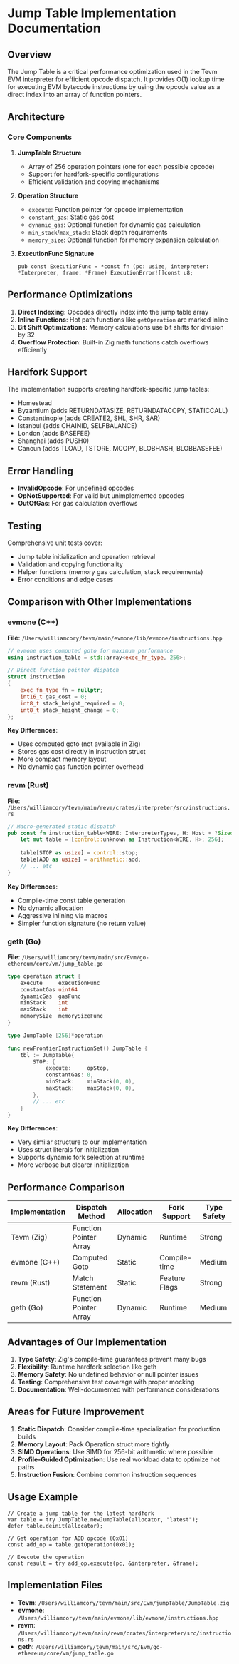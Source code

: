 # Jump Table Implementation Documentation

## Overview

The Jump Table is a critical performance optimization used in the Tevm EVM interpreter for efficient opcode dispatch. It provides O(1) lookup time for executing EVM bytecode instructions by using the opcode value as a direct index into an array of function pointers.

## Architecture

### Core Components

1. **JumpTable Structure**
   - Array of 256 operation pointers (one for each possible opcode)
   - Support for hardfork-specific configurations
   - Efficient validation and copying mechanisms

2. **Operation Structure**
   - `execute`: Function pointer for opcode implementation
   - `constant_gas`: Static gas cost
   - `dynamic_gas`: Optional function for dynamic gas calculation
   - `min_stack`/`max_stack`: Stack depth requirements
   - `memory_size`: Optional function for memory expansion calculation

3. **ExecutionFunc Signature**
   ```zig
   pub const ExecutionFunc = *const fn (pc: usize, interpreter: *Interpreter, frame: *Frame) ExecutionError![]const u8;
   ```

## Performance Optimizations

1. **Direct Indexing**: Opcodes directly index into the jump table array
2. **Inline Functions**: Hot path functions like `getOperation` are marked inline
3. **Bit Shift Optimizations**: Memory calculations use bit shifts for division by 32
4. **Overflow Protection**: Built-in Zig math functions catch overflows efficiently

## Hardfork Support

The implementation supports creating hardfork-specific jump tables:
- Homestead
- Byzantium (adds RETURNDATASIZE, RETURNDATACOPY, STATICCALL)
- Constantinople (adds CREATE2, SHL, SHR, SAR)
- Istanbul (adds CHAINID, SELFBALANCE)
- London (adds BASEFEE)
- Shanghai (adds PUSH0)
- Cancun (adds TLOAD, TSTORE, MCOPY, BLOBHASH, BLOBBASEFEE)

## Error Handling

- **InvalidOpcode**: For undefined opcodes
- **OpNotSupported**: For valid but unimplemented opcodes
- **OutOfGas**: For gas calculation overflows

## Testing

Comprehensive unit tests cover:
- Jump table initialization and operation retrieval
- Validation and copying functionality
- Helper functions (memory gas calculation, stack requirements)
- Error conditions and edge cases

## Comparison with Other Implementations

### evmone (C++)
**File**: `/Users/williamcory/tevm/main/evmone/lib/evmone/instructions.hpp`

```cpp
// evmone uses computed goto for maximum performance
using instruction_table = std::array<exec_fn_type, 256>;

// Direct function pointer dispatch
struct instruction
{
    exec_fn_type fn = nullptr;
    int16_t gas_cost = 0;
    int8_t stack_height_required = 0;
    int8_t stack_height_change = 0;
};
```

**Key Differences**:
- Uses computed goto (not available in Zig)
- Stores gas cost directly in instruction struct
- More compact memory layout
- No dynamic gas function pointer overhead

### revm (Rust)
**File**: `/Users/williamcory/tevm/main/revm/crates/interpreter/src/instructions.rs`

```rust
// Macro-generated static dispatch
pub const fn instruction_table<WIRE: InterpreterTypes, H: Host + ?Sized>() -> [Instruction<WIRE, H>; 256] {
    let mut table = [control::unknown as Instruction<WIRE, H>; 256];
    
    table[STOP as usize] = control::stop;
    table[ADD as usize] = arithmetic::add;
    // ... etc
}
```

**Key Differences**:
- Compile-time const table generation
- No dynamic allocation
- Aggressive inlining via macros
- Simpler function signature (no return value)

### geth (Go)
**File**: `/Users/williamcory/tevm/main/src/Evm/go-ethereum/core/vm/jump_table.go`

```go
type operation struct {
    execute     executionFunc
    constantGas uint64
    dynamicGas  gasFunc
    minStack    int
    maxStack    int
    memorySize  memorySizeFunc
}

type JumpTable [256]*operation

func newFrontierInstructionSet() JumpTable {
    tbl := JumpTable{
        STOP: {
            execute:     opStop,
            constantGas: 0,
            minStack:    minStack(0, 0),
            maxStack:    maxStack(0, 0),
        },
        // ... etc
    }
}
```

**Key Differences**:
- Very similar structure to our implementation
- Uses struct literals for initialization
- Supports dynamic fork selection at runtime
- More verbose but clearer initialization

## Performance Comparison

| Implementation | Dispatch Method | Allocation | Fork Support | Type Safety |
|----------------|----------------|------------|--------------|-------------|
| Tevm (Zig)     | Function Pointer Array | Dynamic | Runtime | Strong |
| evmone (C++)   | Computed Goto | Static | Compile-time | Medium |
| revm (Rust)    | Match Statement | Static | Feature Flags | Strong |
| geth (Go)      | Function Pointer Array | Dynamic | Runtime | Medium |

## Advantages of Our Implementation

1. **Type Safety**: Zig's compile-time guarantees prevent many bugs
2. **Flexibility**: Runtime hardfork selection like geth
3. **Memory Safety**: No undefined behavior or null pointer issues
4. **Testing**: Comprehensive test coverage with proper mocking
5. **Documentation**: Well-documented with performance considerations

## Areas for Future Improvement

1. **Static Dispatch**: Consider compile-time specialization for production builds
2. **Memory Layout**: Pack Operation struct more tightly
3. **SIMD Operations**: Use SIMD for 256-bit arithmetic where possible
4. **Profile-Guided Optimization**: Use real workload data to optimize hot paths
5. **Instruction Fusion**: Combine common instruction sequences

## Usage Example

```zig
// Create a jump table for the latest hardfork
var table = try JumpTable.newJumpTable(allocator, "latest");
defer table.deinit(allocator);

// Get operation for ADD opcode (0x01)
const add_op = table.getOperation(0x01);

// Execute the operation
const result = try add_op.execute(pc, &interpreter, &frame);
```

## Implementation Files

- **Tevm**: `/Users/williamcory/tevm/main/src/Evm/jumpTable/JumpTable.zig`
- **evmone**: `/Users/williamcory/tevm/main/evmone/lib/evmone/instructions.hpp`
- **revm**: `/Users/williamcory/tevm/main/revm/crates/interpreter/src/instructions.rs`
- **geth**: `/Users/williamcory/tevm/main/src/Evm/go-ethereum/core/vm/jump_table.go`